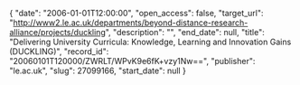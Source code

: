 {
  "date": "2006-01-01T12:00:00", 
  "open_access": false, 
  "target_url": "http://www2.le.ac.uk/departments/beyond-distance-research-alliance/projects/duckling", 
  "description": "", 
  "end_date": null, 
  "title": "Delivering University Curricula: Knowledge, Learning and Innovation Gains (DUCKLING)", 
  "record_id": "20060101T120000/ZWRLT/WPvK9e6fK+vzy1Nw==", 
  "publisher": "le.ac.uk", 
  "slug": 27099166, 
  "start_date": null
}

